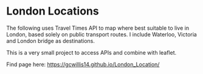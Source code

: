 # London Locations
The following uses Travel Times API to map where best suitable to live in London, based solely on public transport routes. I include Waterloo, Victoria and London bridge as destinations.

This is a very small project to access APIs and combine with leaflet.

Find page here: https://gcwillis14.github.io/London_Location/
